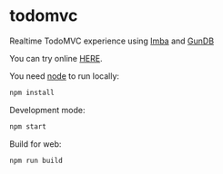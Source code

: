 # todomvc
Realtime TodoMVC experience using [Imba](http://imba.io) and [GunDB](http://gundb.io)

You can try online [HERE](http://todos.loqali.com).

You need [node](http://nodejs.org/) to run locally:
```bash
npm install
```

Development mode:
```bash
npm start
```

Build for web:
```bash
npm run build
```
